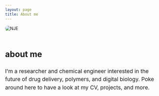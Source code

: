 ```yaml
---
layout: page
title: About me
---
```


<style>
.split-container {
  display: flex;
  flex-wrap: wrap;
  align-items: center;
  gap: 20px;
}
.split-left, .split-right {
  flex: 1 1 45%;
  min-width: 300px;
}
.split-left img {
  max-width: 100%;
  height: auto;
  border-radius: 8px;
}
.split-right {
  font-size: 1.1rem;
  line-height: 1.5;
}
</style>

<div class="split-container">
  <div class="split-left">
    <img src="/assets/headshot.jpg" alt="NJE" />
  </div>
  <div class="split-right">
    <h2>about me</h2>
    I'm a researcher and chemical engineer interested in the future of drug delivery, polymers, and digital biology. Poke around here to have a look at my CV, projects, and more.
  </div>
</div>
